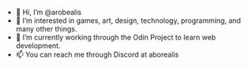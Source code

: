 - 👋 Hi, I’m @arobealis
- 👀 I’m interested in games, art, design, technology, programming, and many other things.
- 🌱 I’m currently working through the Odin Project to learn web development.
- 📫 You can reach me through Discord at aborealis

<!---
arobealis/arobealis is a ✨ special ✨ repository because its `README.md` (this file) appears on your GitHub profile.
You can click the Preview link to take a look at your changes.
--->

